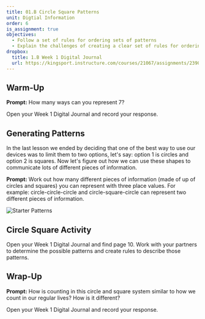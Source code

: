 ```yaml
---
title: 01.B Circle Square Patterns
unit: Digtial Information
order: 6
is_assignment: true
objectives:
  - Follow a set of rules for ordering sets of patterns
  - Explain the challenges of creating a clear set of rules for ordering patterns
dropbox:
  title: 1.B Week 1 Digital Journal
  url: https://kingsport.instructure.com/courses/21067/assignments/239021
---
```


## Warm-Up

**Prompt:** How many ways can you represent 7?

Open your Week 1 Digital Journal and record your response.

## Generating Patterns

In the last lesson we ended by deciding that one of the best way to use our devices was to limit them to two options, let's say: option 1 is circles and option 2 is squares. Now let's figure out how we can use these shapes to communicate lots of different pieces of information.

**Prompt:** Work out how many different pieces of information (made of up of circles and squares) you can represent with three place values. For example: circle-circle-circle and circle-square-circle can represent two different pieces of information.

![Starter Patterns](../../images/starter-pattern.png)

## Circle Square Activity

Open your Week 1 Digital Journal and find page 10. Work with your partners to determine the possible patterns and create rules to describe those patterns.

## Wrap-Up

**Prompt:** How is counting in this circle and square system similar to how we count in our regular lives? How is it different?

Open your Week 1 Digital Journal and record your response.
